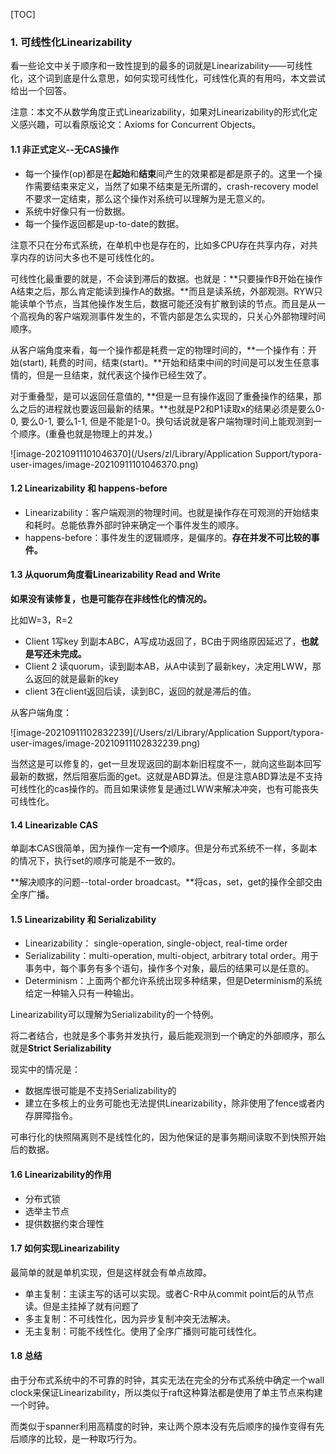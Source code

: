 [TOC]



### 1. 可线性化Linearizability

看一些论文中关于顺序和一致性提到的最多的词就是Linearizability——可线性化，这个词到底是什么意思，如何实现可线性化，可线性化真的有用吗，本文尝试给出一个回答。

注意：本文不从数学角度正式Linearizability，如果对Linearizability的形式化定义感兴趣，可以看原版论文：Axioms for Concurrent Objects。

#### 1.1 非正式定义--无CAS操作

- 每一个操作(op)都是在**起始**和**结束**间产生的效果都是都是原子的。这里一个操作需要结束来定义，当然了如果不结束是无所谓的，crash-recovery model不要求一定结束，那么这个操作对系统可以理解为是无意义的。
- 系统中好像只有一份数据。
- 每一个操作返回都是up-to-date的数据。

注意不只在分布式系统，在单机中也是存在的，比如多CPU存在共享内存，对共享内存的访问大多也不是可线性化的。

可线性化最重要的就是，不会读到滞后的数据。也就是：**只要操作B开始在操作A结束之后，那么肯定能读到操作A的数据。**而且是读系统，外部观测。RYW只能读单个节点，当其他操作发生后，数据可能还没有扩散到读的节点。而且是从一个高视角的客户端观测事件发生的，不管内部是怎么实现的，只关心外部物理时间顺序。

从客户端角度来看，每一个操作都是耗费一定的物理时间的，**一个操作有：开始(start), 耗费的时间，结束(start)。**开始和结束中间的时间是可以发生任意事情的，但是一旦结束，就代表这个操作已经生效了。

对于重叠型，是可以返回任意值的, **但是一旦有操作返回了重叠操作的结果，那么之后的进程就也要返回最新的结果。**也就是P2和P1读取x的结果必须是要么0-0, 要么0-1, 要么1-1, 但是不能是1-0。换句话说就是客户端物理时间上能观测到一个顺序。(重叠也就是物理上的并发。)

![image-20210911101046370](/Users/zl/Library/Application Support/typora-user-images/image-20210911101046370.png)

#### 1.2  Linearizability 和 happens-before

- Linearizability：客户端观测的物理时间。也就是操作存在可观测的开始结束和耗时。总能依靠外部时钟来确定一个事件发生的顺序。
- happens-before：事件发生的逻辑顺序，是偏序的。**存在并发不可比较的事件。**

#### 1.3 从quorum角度看Linearizability Read and Write

**如果没有读修复，也是可能存在非线性化的情况的。**

比如W=3，R=2

- Client 1写key 到副本ABC，A写成功返回了，BC由于网络原因延迟了，**也就是写还未完成。**
- Client 2 读quorum，读到副本AB，从A中读到了最新key，决定用LWW，那么返回的就是最新的key
- client 3在client返回后读，读到BC，返回的就是滞后的值。

从客户端角度：

![image-20210911102832239](/Users/zl/Library/Application Support/typora-user-images/image-20210911102832239.png)

当然这是可以修复的，get一旦发现返回的副本新旧程度不一，就向这些副本回写最新的数据，然后阻塞后面的get。这就是ABD算法。但是注意ABD算法是不支持可线性化的cas操作的。而且如果读修复是通过LWW来解决冲突，也有可能丧失可线性化。

#### 1.4 Linearizable CAS

单副本CAS很简单，因为操作一定有**一个**顺序。但是分布式系统不一样，多副本的情况下，执行set的顺序可能是不一致的。

**解决顺序的问题--total-order broadcast。**将cas，set，get的操作全部交由全序广播。

#### 1.5 Linearizability 和 Serializability

- Linearizability： single-operation, single-object, real-time order
- Serializability：multi-operation, multi-object, arbitrary total order。用于事务中，每个事务有多个语句，操作多个对象，最后的结果可以是任意的。
- Determinism：上面两个都允许系统出现多种结果，但是Determinism的系统给定一种输入只有一种输出。

Linearizability可以理解为Serializability的一个特例。

将二者结合，也就是多个事务并发执行，最后能观测到一个确定的外部顺序，那么就是**Strict Serializability**

现实中的情况是：

- 数据库很可能是不支持Serializability的
- 建立在多核上的业务可能也无法提供Linearizability，除非使用了fence或者内存屏障指令。

可串行化的快照隔离则不是线性化的，因为他保证的是事务期间读取不到快照开始后的数据。

#### 1.6 Linearizability的作用

- 分布式锁
- 选举主节点
- 提供数据约束合理性

#### 1.7 如何实现Linearizability

最简单的就是单机实现，但是这样就会有单点故障。

- 单主复制：主读主写的话可以实现。或者C-R中从commit point后的从节点读。但是主挂掉了就有问题了
- 多主复制：不可线性化，因为异步复制冲突无法解决。
- 无主复制：可能不线性化。使用了全序广播则可能可线性化。

#### 1.8 总结

由于分布式系统中的不可靠的时钟，其实无法在完全的分布式系统中确定一个wall clock来保证Linearizability，所以类似于raft这种算法都是使用了单主节点来构建一个时钟。

而类似于spanner利用高精度的时钟，来让两个原本没有先后顺序的操作变得有先后顺序的比较，是一种取巧行为。